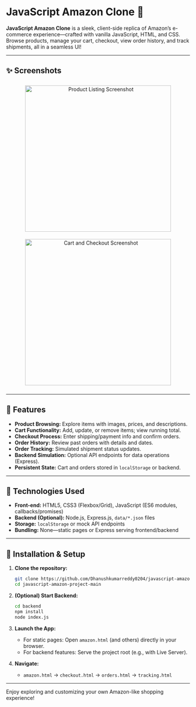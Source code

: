 # JavaScript Amazon Clone 🛒

**JavaScript Amazon Clone** is a sleek, client-side replica of Amazon’s e-commerce experience—crafted with vanilla JavaScript, HTML, and CSS. Browse products, manage your cart, checkout, view order history, and track shipments, all in a seamless UI!

---

## ✨ Screenshots

<p align="center">
   <img src="/javascript-amazon-project-main/image/Screenshot 2025-06-22 183906.png" alt="Product Listing Screenshot" width="400" style="margin: 10px;">
   <img src="/javascript-amazon-project-main/image/Screenshot 2025-06-22 183935.png" alt="Cart and Checkout Screenshot" width="400" style="margin: 10px;">
</p>

---

## 🚀 Features

- **Product Browsing:** Explore items with images, prices, and descriptions.
- **Cart Functionality:** Add, update, or remove items; view running total.
- **Checkout Process:** Enter shipping/payment info and confirm orders.
- **Order History:** Review past orders with details and dates.
- **Order Tracking:** Simulated shipment status updates.
- **Backend Simulation:** Optional API endpoints for data operations (Express).
- **Persistent State:** Cart and orders stored in `localStorage` or backend.

---

## 🔧 Technologies Used

- **Front-end:** HTML5, CSS3 (Flexbox/Grid), JavaScript (ES6 modules, callbacks/promises)
- **Backend (Optional):** Node.js, Express.js, `data/*.json` files
- **Storage:** `localStorage` or mock API endpoints
- **Bundling:** None—static pages or Express serving frontend/backend

---

## 💾 Installation & Setup

1. **Clone the repository:**

    ```bash
    git clone https://github.com/Dhanushkumarreddy0204/javascript-amazon-project-main.git
    cd javascript-amazon-project-main
    ```

2. **(Optional) Start Backend:**

    ```bash
    cd backend
    npm install
    node index.js
    ```

3. **Launch the App:**

    - For static pages: Open `amazon.html` (and others) directly in your browser.
    - For backend features: Serve the project root (e.g., with Live Server).

4. **Navigate:**

    - `amazon.html` → `checkout.html` → `orders.html` → `tracking.html`

---

Enjoy exploring and customizing your own Amazon-like shopping experience!

